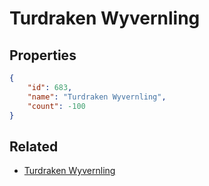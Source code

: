 # Turdraken Wyvernling

<no description available>

## Properties

```json
{
    "id": 683,
    "name": "Turdraken Wyvernling",
    "count": -100
}
```

## Related

- [Turdraken Wyvernling](../items/20028-turdraken-wyvernling.md)

